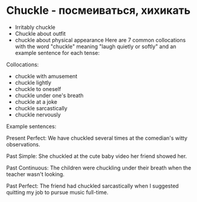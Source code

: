 # Chuckle - посмеиваться, хихикать




- Irritably chuckle
- Chuckle about outfit
- chuckle about physical appearance
Here are 7 common collocations with the word "chuckle" meaning "laugh quietly or softly" and an example sentence for each tense:

Collocations:

- chuckle with amusement
- chuckle lightly  
- chuckle to oneself
- chuckle under one's breath
- chuckle at a joke
- chuckle sarcastically  
- chuckle nervously

Example sentences:

Present Perfect:
We have chuckled several times at the comedian's witty observations.

Past Simple:
She chuckled at the cute baby video her friend showed her.  

Past Continuous: 
The children were chuckling under their breath when the teacher wasn't looking.

Past Perfect:
The friend had chuckled sarcastically when I suggested quitting my job to pursue music full-time.